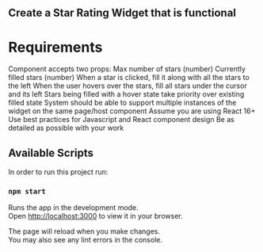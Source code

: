 ## Create a Star Rating Widget that is functional

# Requirements
Component accepts two props:
Max number of stars (number)
Currently filled stars (number)
When a star is clicked, fill it along with all the stars to the left
When the user hovers over the stars, fill all stars under the cursor and its left
Stars being filled with a hover state take priority over existing filled state 
System should be able to support multiple instances of the widget on the same page/host component
Assume you are using React 16+ 
Use best practices for Javascript and React component design 
Be as detailed as possible with your work

## Available Scripts

In order to run this project run:
### `npm start`

Runs the app in the development mode.\
Open [http://localhost:3000](http://localhost:3000) to view it in your browser.

The page will reload when you make changes.\
You may also see any lint errors in the console.
